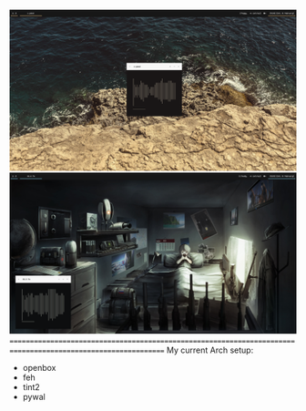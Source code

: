 #
![obscreen1](https://raw.githubusercontent.com/buyBread/dots/master/screenshots/2018-02-10-113931_1366x768_scrot.png)
![obscreen2](https://raw.githubusercontent.com/buyBread/dots/master/screenshots/2018-02-10-121304_1366x768_scrot.png)
`============================================================================================================`
My current Arch setup:
 - openbox
 - feh
 - tint2
 - pywal

